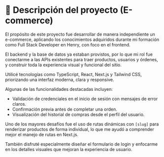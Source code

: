 # 🛒 Descripción del proyecto (E-commerce)

El propósito de este proyecto fue desarrollar de manera independiente un e-commerce, aplicando los conocimientos adquiridos durante mi formación como Full Stack Developer en Henry, con foco en el frontend.

El backend y la base de datos ya estaban provistos, por lo que mi rol fue conectarme a las APIs existentes para traer productos, usuarios y órdenes, y construir toda la experiencia visual y funcional del sitio.

Utilicé tecnologías como TypeScript, React, Next.js y Tailwind CSS, priorizando una interfaz moderna, clara y responsive.

Algunas de las funcionalidades destacadas incluyen:

- Validación de credenciales en el inicio de sesión con mensajes de error claros.
- Confirmación previa antes de completar una orden.
- Visualización del historial de compras desde el perfil del usuario.

Uno de los mayores desafíos fue el uso de rutas dinámicas con `[slug]` para renderizar productos de forma individual, lo que me ayudó a comprender mejor el manejo de rutas en Next.js.

También disfruté especialmente diseñar el formulario de login y enfocarme en los detalles visuales que mejoran la experiencia de usuario.
